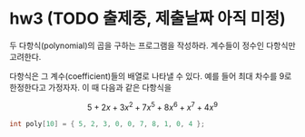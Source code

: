 # hw3 (TODO 출제중, 제출날짜 아직 미정)

두 다항식(polynomial)의 곱을 구하는 프로그램을 작성하라.
계수들이 정수인 다항식만 고려한다.

다항식은 그 계수(coefficient)들의 배열로 나타낼 수 있다.
예를 들어 최대 차수를 9로 한정한다고 가정자자.
이 때 다음과 같은 다항식을 

$$5 + 2x + 3x^2 + 7x^5 + 8x^6+x^7+4x^9$$

```c
int poly[10] = { 5, 2, 3, 0, 0, 7, 8, 1, 0, 4 };
```
